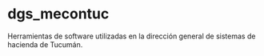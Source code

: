# dgs_mecontuc
Herramientas de software utilizadas en la dirección general de sistemas de hacienda de Tucumán.
